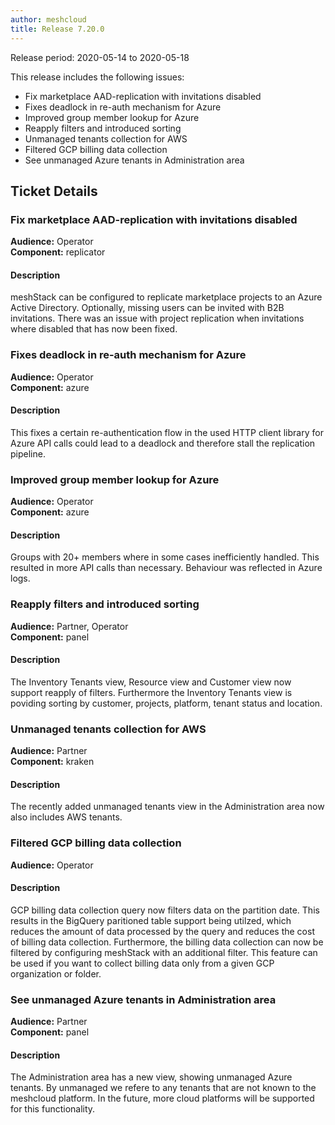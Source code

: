 ```yaml
---
author: meshcloud
title: Release 7.20.0
---
```


Release period: 2020-05-14 to 2020-05-18

This release includes the following issues:
* Fix marketplace AAD-replication with invitations disabled
* Fixes deadlock in re-auth mechanism for Azure
* Improved group member lookup for Azure
* Reapply filters and introduced sorting
* Unmanaged tenants collection for AWS
* Filtered GCP billing data collection
* See unmanaged Azure tenants in Administration area
<!--truncate-->

## Ticket Details
### Fix marketplace AAD-replication with invitations disabled
**Audience:** Operator<br>**Component:** replicator


#### Description
meshStack can be configured to replicate marketplace projects to an Azure Active Directory.
Optionally, missing users can be invited with B2B invitations. There was an issue with project replication when invitations where disabled that has now been fixed.

### Fixes deadlock in re-auth mechanism for Azure
**Audience:** Operator<br>**Component:** azure


#### Description
This fixes a certain re-authentication flow in the used HTTP client library for Azure API calls could lead to a deadlock and
therefore stall the replication pipeline.

### Improved group member lookup for Azure
**Audience:** Operator<br>**Component:** azure


#### Description
Groups with 20+ members where in some cases inefficiently handled.
This resulted in more API calls than necessary. Behaviour was reflected in Azure logs.

### Reapply filters and introduced sorting
**Audience:** Partner, Operator<br>**Component:** panel


#### Description
The Inventory Tenants view, Resource view and Customer view now support reapply of filters.
Furthermore the Inventory Tenants view is poviding sorting by customer, projects, platform, tenant status and location.

### Unmanaged tenants collection for AWS
**Audience:** Partner<br>**Component:** kraken


#### Description
The recently added unmanaged tenants view in the Administration area now also includes AWS tenants.

### Filtered GCP billing data collection
**Audience:** Operator<br>

#### Description
GCP billing data collection query now filters data on the partition date.
This results in the BigQuery paritioned table support being utilzed, which reduces the amount of data processed
by the query and reduces the cost of billing data collection.
Furthermore, the billing data collection can now be filtered by configuring meshStack with an
additional filter. This feature can be used if you want to collect billing data only from a given GCP organization or
folder.

### See unmanaged Azure tenants in Administration area
**Audience:** Partner<br>**Component:** panel


#### Description
The Administration area has a new view, showing unmanaged Azure tenants. By unmanaged we refere to any tenants that are not
known to the meshcloud platform. In the future, more cloud platforms will be supported for this functionality.

